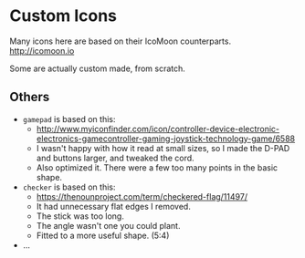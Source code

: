 # Custom Icons

Many icons here are based on their IcoMoon counterparts. http://icomoon.io

Some are actually custom made, from scratch.

## Others

- `gamepad` is based on this:
  - http://www.myiconfinder.com/icon/controller-device-electronic-electronics-gamecontroller-gaming-joystick-technology-game/6588
  - I wasn't happy with how it read at small sizes, so I made the D-PAD and buttons larger, and tweaked the cord.
  - Also optimized it. There were a few too many points in the basic shape.
- `checker` is based on this:
  - https://thenounproject.com/term/checkered-flag/11497/
  - It had unnecessary flat edges I removed.
  - The stick was too long.
  - The angle wasn't one you could plant.
  - Fitted to a more useful shape. (5:4)
- ...
